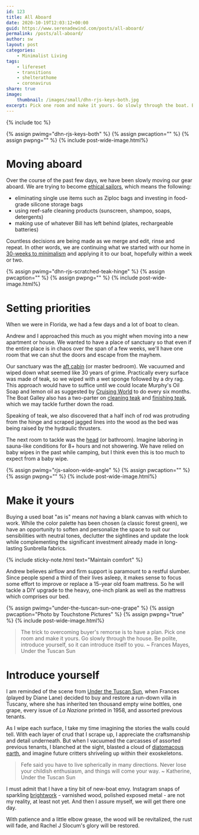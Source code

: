 ```yaml
---
id: 123
title: All Aboard
date: 2020-10-19T12:03:12+00:00
guid: https://www.serenadewind.com/posts/all-aboard/
permalink: /posts/all-aboard/
author: sw
layout: post
categories:
    - Minimalist Living
tags:
    - lifereset
    - transitions
    - shelterathome
    - coronavirus
share: true
image:
    thumbnail: /images/small/dhn-rjs-keys-both.jpg 
excerpt: Pick one room and make it yours. Go slowly through the boat. Be polite, introduce yourself, so she can introduce herself to you. 
---
```

{% include toc %}

{% assign pwimg="dhn-rjs-keys-both" %}
{% assign pwcaption="" %}
{% assign pwpng="" %}
{% include post-wide-image.html%}

# Moving aboard 

Over the course of the past few days, we have been slowly moving our gear aboard. We are trying to become [ethical sailors](/posts/ethical-sailing/), which means the following:

 - eliminating single use items such as Ziploc bags and investing in food-grade silicone storage bags
 - using reef-safe cleaning products (sunscreen, shampoo, soaps, detergents)
 - making use of whatever Bill has left behind (plates, rechargeable batteries)

Countless decisions are being made as we merge and edit, rinse and repeat. In other words, we are continuing what we started with our home in [30-weeks to minimalism](/posts/30-weeks-to-minimalism/) and applying it to our boat, hopefully within a week or two. 

{% assign pwimg="dhn-rjs-scratched-teak-hinge" %}
{% assign pwcaption="" %}
{% assign pwpng="" %}
{% include post-wide-image.html%}

# Setting priorities

When we were in Florida, we had a few days and a lot of boat to clean. 

Andrew and I approached this much as you might when moving into a new apartment or house. We wanted to have a place of sanctuary so that even if the entire place is in chaos over the span of a few weeks, we'll have one room that we can shut the doors and escape from the mayhem. 

Our sanctuary was the [aft cabin](/posts/packing-light/) (or master bedroom). We vacuumed and wiped down what seemed like 30 years of grime. Practically every surface was made of teak, so we wiped with a wet sponge followed by a dry rag. This approach would have to suffice until we could locate Murphy's Oil Soap and lemon oil as suggested by [Cruising World](https://www.cruisingworld.com/how/cleaning-interior-teak/) to do every six months. The Boat Galley also has a two-parter on [cleaning teak](https://theboatgalley.com/boat-renovation-cleaning-teak/) and [finishing teak](https://theboatgalley.com/boat-renovation-applying-teak-guard/), which we may tackle further down the road. 

Speaking of teak, we also discovered that a half inch of rod was protruding from the hinge and scraped jagged lines into the wood as the bed was being raised by the hydraulic thrusters.

The next room to tackle was the [head](/posts/boat-head/) (or bathroom). Imagine laboring in sauna-like conditions for 8+ hours and not showering. We have relied on baby wipes in the past while camping, but I think even this is too much to expect from a baby wipe. 

{% assign pwimg="rjs-saloon-wide-angle" %}
{% assign pwcaption="" %}
{% assign pwpng="" %}
{% include post-wide-image.html%}

# Make it yours

Buying a used boat "as is" means *not* having a blank canvas with which to work. While the color palette has been chosen (a classic forest green), we have an opportunity to soften and personalize the space to suit our sensibilities with neutral tones, declutter the sightlines and update the look while complementing the significant investment already made in long-lasting Sunbrella fabrics. 

{% include sticky-note.html text="Maintain comfort" %}

Andrew believes airflow and firm support is paramount to a restful slumber. Since people spend a third of their lives asleep, it makes sense to focus some effort to improve or replace a 15-year old foam mattress. So he will tackle a DIY upgrade to the heavy, one-inch plank as well as the mattress which comprises our bed. 

{% assign pwimg="under-the-tuscan-sun-one-grape" %}
{% assign pwcaption="Photo by Touchstone Pictures" %}
{% assign pwpng="true" %}
{% include post-wide-image.html%}

> The trick to overcoming buyer's remorse is to have a plan. Pick one room and make it yours. Go slowly through the house. Be polite, introduce yourself, so it can introduce itself to you. ~ Frances Mayes, Under the Tuscan Sun

# Introduce yourself

I am reminded of the scene from [Under the Tuscan Sun](http://www.script-o-rama.com/movie_scripts/u/under-the-tuscan-sun-script-transcript.html), when Frances (played by Diane Lane) decided to buy and restore a run-down villa in Tuscany, where she has inherited ten thousand empty wine bottles, one grape, every issue of *La Nazione* printed in 1958, and assorted previous tenants. 

As I wipe each surface, I take my time imagining the stories the walls could tell. With each layer of crud that I scrape up, I appreciate the craftsmanship and detail underneath. But when I vacuumed the carcasses of assorted previous tenants, I blanched at the sight, blasted a cloud of [diatomacous earth](http://npic.orst.edu/factsheets/degen.html), and imagine future critters shriveling up within their exoskeletons. 

> Fefe said you have to live spherically in many directions. Never lose your childish enthusiasm, and things will come your way. ~ Katherine, Under the Tuscan Sun

I must admit that I have a tiny bit of new-boat envy. Instagram snaps of sparkling [brightwork](https://en.wikipedia.org/wiki/Brightwork) - varnished wood, polished exposed metal - are not my reality, at least not yet. And then I assure myself, we will get there one day. 

With patience and a little elbow grease, the wood will be revitalized, the rust will fade, and Rachel J Slocum's glory will be restored.
